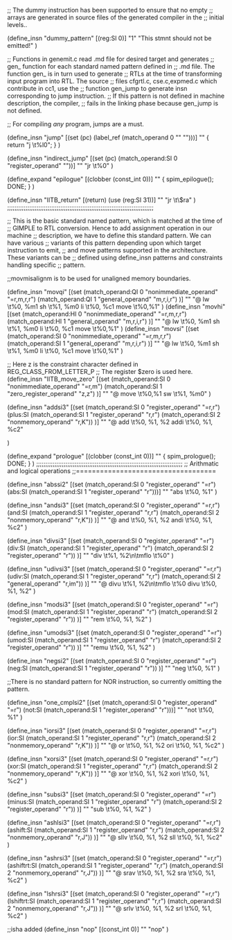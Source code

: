 ;; The dummy instruction has been supported to ensure that no empty
;; arrays are generated in source files of the generated compiler in the
;; initial levels..

(define_insn "dummy_pattern"
        [(reg:SI 0)]
        "1"
        "This stmnt should not be emitted!"
)

;; Functions in genemit.c read .md file for desired target and generates
;; gen_<insn-name> function  for each standard named  pattern defined in
;; .md file.  The function gen_<insn-name>  is in turn used  to generate
;; RTLs at the  time of transforming input program into  RTL. The source
;; files  cfgrtl.c,  cse.c,expmed.c which  contribute  in  cc1, use  the
;; function gen_jump to generate insn corresponding to jump instruction.
;; If this pattern is not  defined in machine description, the compiler,
;; fails in the linking phase because gen_jump is not defined.


;; For compiling _any_ program, jumps are a must.

(define_insn "jump"
        [(set (pc) (label_ref (match_operand 0 "" "")))]
        ""
	{
                return "j \\t%l0";
        }
)

(define_insn "indirect_jump"
	[(set (pc) (match_operand:SI 0 "register_operand" ""))]
	""
	"jr \\t%0"
)

(define_expand "epilogue"
        [(clobber (const_int 0))]
        ""
        {
                spim_epilogue();
                DONE;
        }
)

(define_insn "IITB_return"
	[(return)
	 (use (reg:SI 31))]
	""
	"jr \\t\\$ra"
)
;;;;;;;;;;;;;;;;;;;;;;;;;;;;;;;;;;;;;;;;;;;;;;;;;;;;;;;;;;;;;;;;;;;;;;;;;;;;;;;;

;; This is the basic standard named pattern, which is matched at the time of 
;; GIMPLE to RTL conversion. Hence to add assignment operation in our machine
;; description, we have to define this standard pattern. We can have various
;; variants of this pattern depending upon which target instruction to emit,
;; and move patterns supported in the architecture. These variants can be
;; defined using define_insn patterns and constraints handling specific 
;; pattern.

;;movmisalignm is to be used for unaligned memory boundaries.

(define_insn "movqi"
	[(set (match_operand:QI 0 "nonimmediate_operand" "=r,m,r,r")
		(match_operand:QI 1 "general_operand" "m,r,i,r")
	)]
	""
	"@
	lw \\t%0, %m1
	sh \\t%1, %m0
	li \\t%0, %c1
        move \\t%0,%1"
)
(define_insn "movhi"
	[(set (match_operand:HI 0 "nonimmediate_operand" "=r,m,r,r")
		(match_operand:HI 1 "general_operand" "m,r,i,r")
	)]
	""
	"@
	lw \\t%0, %m1
	sh \\t%1, %m0
	li \\t%0, %c1
        move \\t%0,%1"
)
(define_insn "movsi"
	[(set (match_operand:SI 0 "nonimmediate_operand" "=r,m,r,r")
		(match_operand:SI 1 "general_operand" "m,r,i,r")
	)]
	""
	"@
	lw \\t%0, %m1
	sh \\t%1, %m0
	li \\t%0, %c1
        move \\t%0,%1"
)

;; Here z is the constraint character defined in REG_CLASS_FROM_LETTER_P
;; The register $zero is used here. 
(define_insn "IITB_move_zero"
	[(set (match_operand:SI 0 "nonimmediate_operand" "=r,m")
	      (match_operand:SI 1 "zero_register_operand" "z,z")
	)]
	""
	"@
	move \\t%0,%1
	sw \\t%1, %m0"
)

(define_insn "addsi3"
	[(set (match_operand:SI 0 "register_operand" "=r,r")
              (plus:SI (match_operand:SI 1 "register_operand" "r,r")
                       (match_operand:SI 2 "nonmemory_operand" "r,K"))
         )]
        ""
        "@
         add \\t%0, %1, %2
         addi \\t%0, %1, %c2"

)

(define_expand "prologue"
	[(clobber (const_int 0))]
	""
	{
		spim_prologue();
		DONE;
	}
)
;;;;;;;;;;;;;;;;;;;;;;;;;;;;;;;;;;;;;;;;;;;;;;;;;;;;;;;;;;;;;;;;;;;;;;;;;;;;;;;;
;; Arithmatic and logical operations
;;===================================

(define_insn "abssi2"
	[(set (match_operand:SI 0 "register_operand" "=r")
	      (abs:SI (match_operand:SI 1 "register_operand" "r")))]
	""
	"abs \\t%0, %1"
)

(define_insn "andsi3"
        [(set (match_operand:SI 0 "register_operand" "=r,r")
              (and:SI (match_operand:SI 1 "register_operand" "r,r")
                      (match_operand:SI 2 "nonmemory_operand" "r,K"))
         )]
        ""
        "@
         and \\t%0, %1, %2
         andi \\t%0, %1, %c2"
)

(define_insn "divsi3"
        [(set (match_operand:SI 0 "register_operand" "=r")
              (div:SI (match_operand:SI 1 "register_operand" "r")
                       (match_operand:SI 2 "register_operand" "r"))
         )]
        ""
        "div \\t%1, %2\\n\\tmflo \\t%0"
)

(define_insn "udivsi3"
        [(set (match_operand:SI 0 "register_operand" "=r,r")
              (udiv:SI (match_operand:SI 1 "register_operand" "r,r")
                       (match_operand:SI 2 "general_operand" "r,im"))
         )]
        ""
        "@
	divu \\t%1, %2\\n\\tmflo \\t%0
	divu \\t%0, %1, %2"
)

(define_insn "modsi3"
        [(set (match_operand:SI 0 "register_operand" "=r")
              (mod:SI (match_operand:SI 1 "register_operand" "r")
                       (match_operand:SI 2 "register_operand" "r"))
         )]
        ""
        "rem \\t%0, %1, %2"
)
                                                                                                    
(define_insn "umodsi3"
        [(set (match_operand:SI 0 "register_operand" "=r")
              (umod:SI (match_operand:SI 1 "register_operand" "r")
                       (match_operand:SI 2 "register_operand" "r"))
         )]
        ""
        "remu \\t%0, %1, %2"
)

(define_insn "negsi2"
        [(set (match_operand:SI 0 "register_operand" "=r")
              (neg:SI (match_operand:SI 1 "register_operand" "r"))
         )]
        ""
        "neg \\t%0, %1"
)

;;There is no standard pattern for NOR instruction, so currently omitting the pattern.

(define_insn "one_cmplsi2"
	[(set (match_operand:SI 0 "register_operand" "=r")
	      (not:SI (match_operand:SI 1 "register_operand" "r")))]
	""
	"not \\t%0, %1"
)

(define_insn "iorsi3"
        [(set (match_operand:SI 0 "register_operand" "=r,r")
              (ior:SI (match_operand:SI 1 "register_operand" "r,r")
                       (match_operand:SI 2 "nonmemory_operand" "r,K"))
         )]
        ""
        "@
	  or \\t%0, %1, %2
	  ori \\t%0, %1, %c2"
)

(define_insn "xorsi3"
        [(set (match_operand:SI 0 "register_operand" "=r,r")
              (xor:SI (match_operand:SI 1 "register_operand" "r,r")
                       (match_operand:SI 2 "nonmemory_operand" "r,K"))
         )]
        ""
        "@
          xor \\t%0, %1, %2
          xori \\t%0, %1, %c2"
)

(define_insn "subsi3"
        [(set (match_operand:SI 0 "register_operand" "=r")
              (minus:SI (match_operand:SI 1 "register_operand" "r")
                       (match_operand:SI 2 "register_operand" "r"))
         )]
        ""
        "sub \\t%0, %1, %2"
)

(define_insn "ashlsi3"
        [(set (match_operand:SI 0 "register_operand" "=r,r")
              (ashift:SI (match_operand:SI 1 "register_operand" "r,r")
                       (match_operand:SI 2 "nonmemory_operand" "r,J"))
         )]
        ""
       "@
	 sllv \\t%0, %1, %2
	 sll \\t%0, %1, %c2"
)

(define_insn "ashrsi3"
        [(set (match_operand:SI 0 "register_operand" "=r,r")
              (ashiftrt:SI (match_operand:SI 1 "register_operand" "r,r")
                       (match_operand:SI 2 "nonmemory_operand" "r,J"))
         )]
        ""
        "@
         srav \\t%0, %1, %2
         sra \\t%0, %1, %c2"
)

(define_insn "lshrsi3"
        [(set (match_operand:SI 0 "register_operand" "=r,r")
              (lshiftrt:SI (match_operand:SI 1 "register_operand" "r,r")
                       (match_operand:SI 2 "nonmemory_operand" "r,J"))
         )]
        ""
        "@
         srlv \\t%0, %1, %2
         srl \\t%0, %1, %c2"
)

;;isha added
(define_insn "nop"
  [(const_int 0)]
  ""
  "nop"
)

